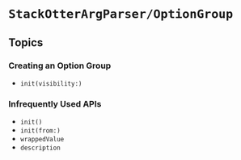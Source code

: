 # ``StackOtterArgParser/OptionGroup``

## Topics

### Creating an Option Group

- ``init(visibility:)``

### Infrequently Used APIs

- ``init()``
- ``init(from:)``
- ``wrappedValue``
- ``description``


